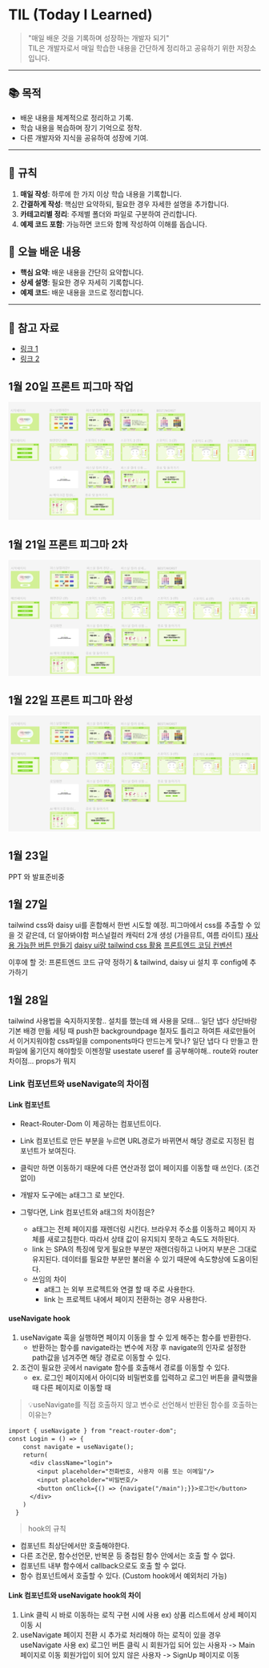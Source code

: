 # TIL (Today I Learned)

> "매일 배운 것을 기록하며 성장하는 개발자 되기"  
> TIL은 개발자로서 매일 학습한 내용을 간단하게 정리하고 공유하기 위한 저장소입니다.

---

## 📚 목적
- 배운 내용을 체계적으로 정리하고 기록.
- 학습 내용을 복습하며 장기 기억으로 정착.
- 다른 개발자와 지식을 공유하여 성장에 기여.

---

## 📌 규칙
1. **매일 작성**: 하루에 한 가지 이상 학습 내용을 기록합니다.
2. **간결하게 작성**: 핵심만 요약하되, 필요한 경우 자세한 설명을 추가합니다.
3. **카테고리별 정리**: 주제별 폴더와 파일로 구분하여 관리합니다.
4. **예제 코드 포함**: 가능하면 코드와 함께 작성하여 이해를 돕습니다.


## 📖 오늘 배운 내용
- **핵심 요약**: 배운 내용을 간단히 요약합니다.
- **상세 설명**: 필요한 경우 자세히 기록합니다.
- **예제 코드**: 배운 내용을 코드로 정리합니다.

---

## 🔗 참고 자료
- [링크 1](https://example.com)
- [링크 2](https://example.com)

## 1월 20일 프론트 피그마 작업
![alt text](image.png)

## 1월 21일 프론트 피그마 2차
![alt text](image-1.png)

## 1월 22일 프론트 피그마 완성
![alt text](image-1.png)

## 1월 23일
PPT 와 발표준비중

## 1월 27일
tailwind css와 daisy ui를 혼합해서 한번 시도할 예정.
피그마에서 css를 추출할 수 있을 것 같은데, 더 알아봐야함
퍼스널컬러 캐릭터 2개 생성 (가을뮤트, 여름 라이트)
[재사용 가능한 버튼 만들기](https://velog.io/@mrbartrns/%EC%9E%AC%EC%82%AC%EC%9A%A9-%EA%B0%80%EB%8A%A5%ED%95%9C-%EB%B2%84%ED%8A%BC-%EC%BB%B4%ED%8F%AC%EB%84%8C%ED%8A%B8-%EB%A7%8C%EB%93%A4%EA%B8%B0-React)
[daisy ui랑 tailwind css 활용](https://velog.io/@rmc2/React-Tailwind-CSS-Daisy-UI%EB%A1%9C-%EB%8B%A4%ED%81%AC%EB%AA%A8%EB%93%9C-%EB%A7%8C%EB%93%A4%EA%B8%B0)
[프론트엔드 코딩 컨벤션](https://velog.io/@kangactor123/frontend-coding-convention)

이후에 할 것: 프론트엔드 코드 규약 정하기 & tailwind, daisy ui 설치 후 config에 추가하기

## 1월 28일
tailwind 사용법을 숙지하지못함.. 설치를 했는데 왜 사용을 모태...
일단 냅다 상단바랑 기본 배경 만듦
세팅 때 push한 backgroundpage 철자도 틀리고 하여튼 새로만들어서 이거지워야함
css파일을 components마다 만드는게 맞나?
일단 냅다 다 만들고 한 파일에 옮기던지 해야할듯
이젠정말 usestate useref 를 공부해야해..
route와 router 차이점... props가 뭐지

### Link 컴포넌트와 useNavigate의 차이점
#### Link 컴포넌트
- React-Router-Dom 이 제공하는 컴포넌트이다.
- Link 컴포넌트로 만든 부분을 누르면 URL경로가 바뀌면서 해당 경로로 지정된 컴포넌트가 보여진다.
- 클릭만 하면 이동하기 때문에 다른 연산과정 없이 페이지를 이동할 때 쓰인다. (조건 없이)
- 개발자 도구에는 a태그그 로 보인다.

- 그렇다면, Link 컴포넌트와 a태그의 차이점은?
    - a태그는 전체 페이지를 재렌더링 시킨다. 브라우저 주소를 이동하고 페이지 자체를 새로고침한다. 따라서 상태 값이 유지되지 못하고 속도도 저하된다.
    - link 는 SPA의 특징에 맞게 필요한 부분만 재렌더링하고 나머지 부분은 그대로 유지된다. 데이터를 필요한 부분만 불러올 수 있기 때문에 속도향상에 도움이된다.
    - 쓰임의 차이
        - a태그 는 외부 프로젝트와 연결 할 때 주로 사용한다.
        - link 는 프로젝트 내에서 페이지 전환하는 경우 사용한다.

#### useNavigate hook
1. useNavigate 훅을 실행하면 페이지 이동을 할 수 있게 해주는 함수를
반환한다.
    - 반환하는 함수를 navigate라는 변수에 저장 후 navigate의 인자로  설정한 path값을 넘겨주면 해당 경로로 이동할 수 있다.
2. 조건이 필요한 곳에서 navigate 함수를 호출해서 경로를 이동할 수 있다.
    - ex. 로그인 페이지에서 아이디와 비밀번호를 입력하고 로그인 버튼을 클릭했을 때 다른 페이지로 이동할 때

>💡useNavigate를 직접 호출하지 않고 변수로 선언해서 반환된 함수를 호출하는 이유는?
```
import { useNavigate } from "react-router-dom";
const Login = () => {
    const navigate = useNavigate();
    return(
      <div className="login">	
	    <input placeholder="전화번호, 사용자 이름 또는 이메일"/>
        <input placeholder="비밀번호/>
        <button onClick={() => {navigate("/main");}}>로그인</button>                   
      </div>
	)
  }
```
> hook의 규칙
- 컴포넌트 최상단에서만 호출해야한다.
- 다른 조건문, 함수선언문, 반복문 등 중첩된 함수 안에서는 호출 할 수 없다.
- 컴포넌트 내부 함수에서 callback으로도 호출 할 수 없다.
- 함수 컴포넌트에서 호출할 수 있다. (Custom hook에서 예외처리 가능)

#### Link 컴포넌트와 useNavigate hook의 차이
1. Link
클릭 시 바로 이동하는 로직 구현 시에 사용
ex) 상품 리스트에서 상세 페이지 이동 시
2. useNavigate
페이지 전환 시 추가로 처리해야 하는 로직이 있을 경우 useNavigate 사용
ex) 로그인 버튼 클릭 시
회원가입 되어 있는 사용자 -> Main 페이지로 이동
회원가입이 되어 있지 않은 사용자 -> SignUp 페이지로 이동